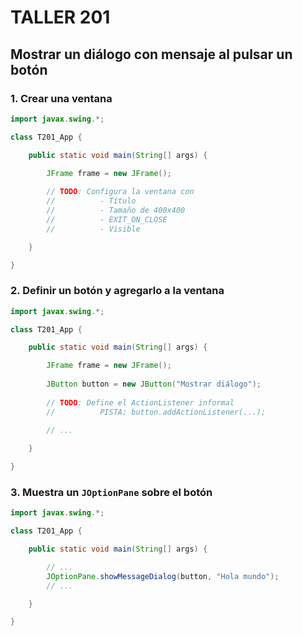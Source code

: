 # TALLER 201

## Mostrar un diálogo con mensaje al pulsar un botón

### 1. Crear una ventana

```java
import javax.swing.*;

class T201_App {

    public static void main(String[] args) {

        JFrame frame = new JFrame();
        
        // TODO: Configura la ventana con
        //          - Título
        //          - Tamaño de 400x400
        //          - EXIT_ON_CLOSE
        //          - Visible

    }

}
```

### 2. Definir un botón y agregarlo a la ventana

```java
import javax.swing.*;

class T201_App {

    public static void main(String[] args) {

        JFrame frame = new JFrame();
        
        JButton button = new JButton("Mostrar diálogo");
        
        // TODO: Define el ActionListener informal
        //          PISTA: button.addActionListener(...);
        
        // ...

    }

}
```

### 3. Muestra un `JOptionPane` sobre el botón

```java
import javax.swing.*;

class T201_App {

    public static void main(String[] args) {

        // ...
        JOptionPane.showMessageDialog(button, "Hola mundo");
        // ...

    }

}
```
